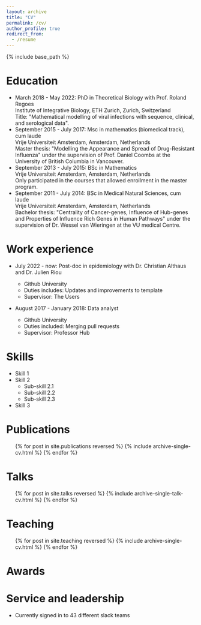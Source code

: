 ```yaml
---
layout: archive
title: "CV"
permalink: /cv/
author_profile: true
redirect_from:
  - /resume
---
```


{% include base_path %}

Education
======
* March 2018 - May 2022: PhD in Theoretical Biology with Prof. Roland Regoes <br>
  Institute of Integrative Biology, ETH Zurich, Zurich, Switzerland <br>
  Title: "Mathematical modelling of viral infections with sequence, clinical, and serological data".
* September 2015 - July 2017: Msc in mathematics (biomedical track), cum laude <br>
  Vrije Universiteit Amsterdam, Amsterdam, Netherlands <br>
  Master thesis: "Modelling the Appearance and Spread of Drug-Resistant Influenza" under the supervision of Prof. Daniel Coombs at the University of British Columbia in Vancouver.
* September 2013 - July 2015: BSc in Mathematics <br>
  Vrije Universiteit Amsterdam, Amsterdam, Netherlands <br>
  Only participated in the courses that allowed enrollment in the master program.
* September 2011 - July 2014: BSc in Medical Natural Sciences, cum laude <br>
  Vrije Universiteit Amsterdam, Amsterdam, Netherlands <br>
  Bachelor thesis: "Centrality of Cancer-genes, Influence of Hub-genes and Properties of Influence Rich Genes in Human Pathways" under the supervision of Dr. Wessel van Wieringen at the VU medical Centre.


Work experience
======
* July 2022 - now: Post-doc in epidemiology with Dr. Christian Althaus and Dr. Julien Riou
  * Github University
  * Duties includes: Updates and improvements to template
  * Supervisor: The Users

* August 2017 - January 2018: Data analyst
  * Github University
  * Duties included: Merging pull requests
  * Supervisor: Professor Hub
 
Skills
======
* Skill 1
* Skill 2
  * Sub-skill 2.1
  * Sub-skill 2.2
  * Sub-skill 2.3
* Skill 3

Publications
======
  <ul>{% for post in site.publications reversed %}
    {% include archive-single-cv.html %}
  {% endfor %}</ul>
  
Talks
======
  <ul>{% for post in site.talks reversed %}
    {% include archive-single-talk-cv.html  %}
  {% endfor %}</ul>
  
Teaching
======
  <ul>{% for post in site.teaching reversed %}
    {% include archive-single-cv.html %}
  {% endfor %}</ul>
  
Awards
======

Service and leadership
======
* Currently signed in to 43 different slack teams
